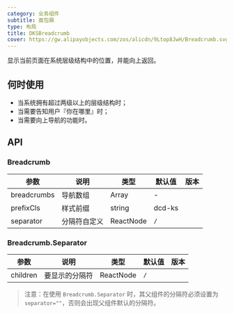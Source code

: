 ```yaml
---
category: 业务组件
subtitle: 面包屑
type: 布局
title: DKSBreadcrumb
cover: https://gw.alipayobjects.com/zos/alicdn/9Ltop8JwH/Breadcrumb.svg
---
```


显示当前页面在系统层级结构中的位置，并能向上返回。

## 何时使用

- 当系统拥有超过两级以上的层级结构时；
- 当需要告知用户『你在哪里』时；
- 当需要向上导航的功能时。

## API

### Breadcrumb

| 参数        | 说明         | 类型      | 默认值 | 版本 |
| ----------- | ------------ | --------- | ------ | ---- |
| breadcrumbs | 导航数组     | Array     | -      |      |
| prefixCls   | 样式前缀     | string    | dcd-ks |      |
| separator   | 分隔符自定义 | ReactNode | `/`    |      |

### Breadcrumb.Separator

| 参数     | 说明           | 类型      | 默认值 | 版本 |
| -------- | -------------- | --------- | ------ | ---- |
| children | 要显示的分隔符 | ReactNode | `/`    |      |

> 注意：在使用 `Breadcrumb.Separator` 时，其父组件的分隔符必须设置为 `separator=""`，否则会出现父组件默认的分隔符。

